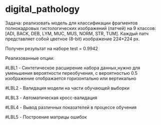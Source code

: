 # digital_pathology
Задача: реализовать модель для классификации фрагментов полнокадровых гистологических изображений (патчей) на 9 классов: [ADI, BACK, DEB, LYM, MUC, MUS, NORM, STR, TUM]. Каждый патч представляет собой цветное (8-bit) изображение 224×224 px.


Получен результат на наборе test = 0.9942

Реализованные опции:

#LBL1 - Синтетическое расширение набора данных,нужно для уменьшения вероятности переобучения, с вероятностью 0.5 изображение отображается горизонтально или вертикально

#LBL2 - Валидация модели на части обучающей выборки

#LBL3 - Автоматическая кросс-валидация

#LBL4 - Вывод различных показателей в процессе обучения 

#LBL5 - Построение матрицы ошибок
